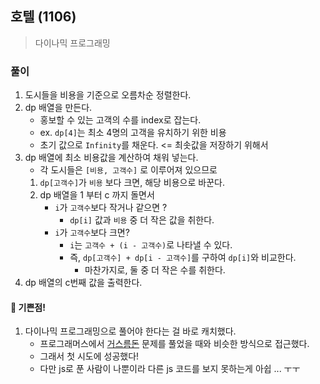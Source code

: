 ## 호텔 (1106)

> 다이나믹 프로그래밍

### 풀이

1. 도시들을 비용을 기준으로 오름차순 정렬한다.
2. dp 배열을 만든다.
   - 홍보할 수 있는 고객의 수를 index로 잡는다.
   - ex. `dp[4]`는 최소 4명의 고객을 유치하기 위한 비용
   - 초기 값으로 `Infinity`를 채운다. <= 최솟값을 저장하기 위해서
3. dp 배열에 최소 비용값을 계산하여 채워 넣는다.
   - 각 도시들은 `[비용, 고객수]` 로 이루어져 있으므로
   1. `dp[고객수]`가 `비용` 보다 크면, 해당 비용으로 바꾼다.
   2. dp 배열을 1 부터 c 까지 돌면서
      - `i`가 `고객수`보다 작거나 같으면 ?
        - `dp[i]` 값과 `비용` 중 더 작은 값을 취한다.
      - `i`가 `고객수`보다 크면?
        - `i`는 `고객수 + (i - 고객수)`로 나타낼 수 있다.
        - 즉, `dp[고객수] + dp[i - 고객수]`를 구하여 `dp[i]`와 비교한다.
          - 마찬가지로, 둘 중 더 작은 수를 취한다.
4. dp 배열의 c번째 값을 출력한다.

#### 🤣 기쁜점!

1. 다이나믹 프로그래밍으로 풀어야 한다는 걸 바로 캐치했다.
   - 프로그래머스에서 [거스름돈](https://programmers.co.kr/learn/courses/30/lessons/12907) 문제를 풀었을 때와 비슷한 방식으로 접근했다.
   - 그래서 첫 시도에 성공했다!
   - 다만 js로 푼 사람이 나뿐이라 다른 js 코드를 보지 못하는게 아쉽 ... ㅜㅜ
